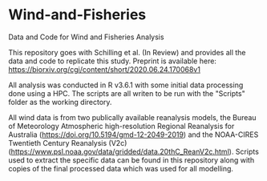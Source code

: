 # Wind-and-Fisheries
Data and Code for Wind and Fisheries Analysis

This repository goes with Schilling et al. (In Review) and provides all the data and code to replicate this study.
Preprint is available here: https://biorxiv.org/cgi/content/short/2020.06.24.170068v1

All analysis was conducted in R v3.6.1 with some initial data processing done using a HPC. The scripts are all writen to be run with the "Scripts" folder as the working directory.

All wind data is from two publically available reanalysis models, the Bureau of Meteorology Atmospheric high-resolution Regional Reanalysis for Australia (https://doi.org/10.5194/gmd-12-2049-2019) and the NOAA-CIRES Twentieth Century Reanalysis (V2c) (https://www.psl.noaa.gov/data/gridded/data.20thC_ReanV2c.html). Scripts used to extract the specific data can be found in this repository along with copies of the final processed data which was used for all modelling.
